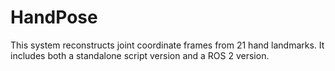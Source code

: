 # HandPose
This system reconstructs joint coordinate frames from 21 hand landmarks. It includes both a standalone script version and a ROS 2 version.
